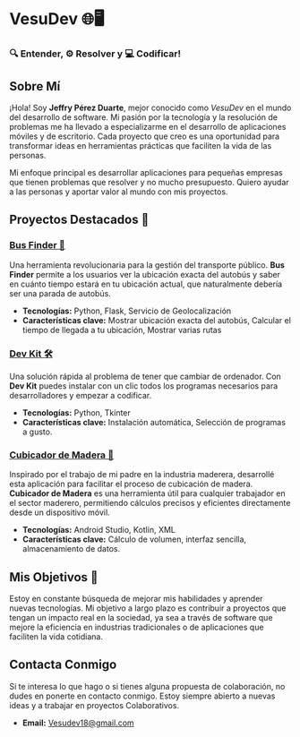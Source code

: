 # VesuDev 🌐🖥️
### 🔍 Entender, ⚙️ Resolver y 💻 Codificar!
## Sobre Mí

¡Hola! Soy **Jeffry Pérez Duarte**, mejor conocido como *VesuDev* en el mundo del desarrollo de software. Mi pasión por la tecnología y la resolución de problemas me ha llevado a especializarme en el desarrollo de aplicaciones móviles y de escritorio. Cada proyecto que creo es una oportunidad para transformar ideas en herramientas prácticas que faciliten la vida de las personas.

Mi enfoque principal es desarrollar aplicaciones para pequeñas empresas que tienen problemas que resolver y no mucho presupuesto. Quiero ayudar a las personas y aportar valor al mundo con mis proyectos.

## Proyectos Destacados 🚀

### [Bus Finder 🚌](https://github.com/Vesubius/BUS_FINDER)
Una herramienta revolucionaria para la gestión del transporte público. **Bus Finder** permite a los usuarios ver la ubicación exacta del autobús y saber en cuánto tiempo estará en tu ubicación actual, que naturalmente debería ser una parada de autobús.

- **Tecnologías:** Python, Flask, Servicio de Geolocalización
- **Características clave:** Mostrar ubicación exacta del autobús, Calcular el tiempo de llegada a tu ubicación, Mostrar varias rutas

### [Dev Kit 🛠️](https://github.com/Vesubius/Developer_Kit)
Una solución rápida al problema de tener que cambiar de ordenador. Con **Dev Kit** puedes instalar con un clic todos los programas necesarios para desarrolladores y empezar a codificar.

- **Tecnologías:** Python, Tkinter
- **Características clave:** Instalación automática, Selección de programas a gusto.

### [Cubicador de Madera 🌲](https://github.com/Vesubius/Cubicador-De-Madera)
Inspirado por el trabajo de mi padre en la industria maderera, desarrollé esta aplicación para facilitar el proceso de cubicación de madera. **Cubicador de Madera** es una herramienta útil para cualquier trabajador en el sector maderero, permitiendo cálculos precisos y eficientes directamente desde un dispositivo móvil.

- **Tecnologías:** Android Studio, Kotlin, XML
- **Características clave:** Cálculo de volumen, interfaz sencilla, almacenamiento de datos.

## Mis Objetivos 🎯

Estoy en constante búsqueda de mejorar mis habilidades y aprender nuevas tecnologías. Mi objetivo a largo plazo es contribuir a proyectos que tengan un impacto real en la sociedad, ya sea a través de software que mejore la eficiencia en industrias tradicionales o de aplicaciones que faciliten la vida cotidiana.

## Contacta Conmigo

Si te interesa lo que hago o si tienes alguna propuesta de colaboración, no dudes en ponerte en contacto conmigo. Estoy siempre abierto a nuevas ideas y a trabajar en proyectos Colaborativos.

- **Email:** [Vesudev18@gmail.com](mailto:Vesudev18@gmail.com)
